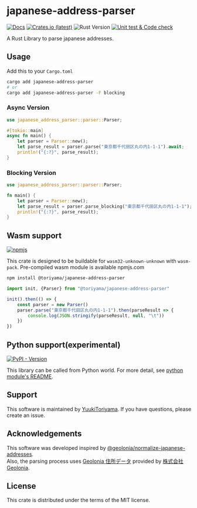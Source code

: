 # japanese-address-parser

[![Docs](https://docs.rs/japanese-address-parser/badge.svg)](https://docs.rs/japanese-address-parser)
[![Crates.io (latest)](https://img.shields.io/crates/v/japanese-address-parser)](https://crates.io/crates/japanese-address-parser)
![Rust Version](https://img.shields.io/badge/rust%20version-%3E%3D1.64.0-orange)
[![Unit test & Code check](https://github.com/YuukiToriyama/japanese-address-parser/actions/workflows/code-check.yaml/badge.svg)](https://github.com/YuukiToriyama/japanese-address-parser/actions/workflows/code-check.yaml)

A Rust Library to parse japanese addresses.

## Usage

Add this to your `Cargo.toml`

```bash
cargo add japanese-address-parser
# or
cargo add japanese-address-parser -F blocking
```

### Async Version

```rust
use japanese_address_parser::parser::Parser;

#[tokio::main]
async fn main() {
    let parser = Parser::new();
    let parse_result = parser.parse("東京都千代田区丸の内1-1-1").await;
    println!("{:?}", parse_result);
}
```

### Blocking Version

```rust
use japanese_address_parser::parser::Parser;

fn main() {
    let parser = Parser::new();
    let parse_result = parser.parse_blocking("東京都千代田区丸の内1-1-1"); // `parse_blocking()` is available on `blocking` feature only
    println!("{:?}", parse_result);
}
```

## Wasm support

[![npmjs](https://img.shields.io/npm/v/%40toriyama/japanese-address-parser)](https://www.npmjs.com/package/@toriyama/japanese-address-parser)

This crate is designed to be buildable for `wasm32-unknown-unknown` with `wasm-pack`.
Pre-compiled wasm module is available npmjs.com

```bash
npm install @toriyama/japanese-address-parser
```

```javascript
import init, {Parser} from "@toriyama/japanese-address-parser"

init().then(() => {
    const parser = new Parser()
    parser.parse("東京都千代田区丸の内1-1-1").then(parseResult => {
        console.log(JSON.stringify(parseResult, null, "\t"))
    })
})
```

## Python support(experimental)

[![PyPI - Version](https://img.shields.io/pypi/v/japanese-address-parser-py)](https://pypi.org/project/japanese-address-parser-py/)

This library can be called from Python world. For more detail, see [python module's README](python/README.md).

## Support

This software is maintained by [YuukiToriyama](https://github.com/yuukitoriyama).
If you have questions, please create an issue.

## Acknowledgements

This software was developed inspired
by [@geolonia/normalize-japanese-addresses](https://github.com/geolonia/normalize-japanese-addresses).  
Also, the parsing process uses [Geolonia 住所データ](https://github.com/geolonia/japanese-addresses) provided
by [株式会社Geolonia](https://www.geolonia.com/company/).

## License

This crate is distributed under the terms of the MIT license.
